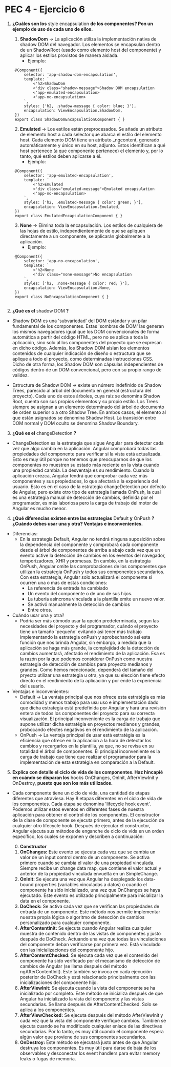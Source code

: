 # PEC 4 - Ejercicio 6

1. **¿Cuáles son los** style encapsulation **de los componentes? Pon un ejemplo de uso de cada uno de ellos.**

    1. **ShadowDom** -> La aplicación utiliza la implementación nativa de shadow DOM del navegador. Los elementos se encapsulan dentro de un ShadowRoot (usado como elemento host del componente) y aplicar los estilos provistos de manera aislada.
       - Ejemplo:

    <code>
    @Component({
        selector: 'app-shadow-dom-encapsulation',
        template: `
            <'h2>ShadowDom</'h2>
            <'div class="shadow-message">Shadow DOM encapsulation</'div>
            <'app-emulated-encapsulation></'app-emulated-encapsulation>
            <'app-no-encapsulation></a'pp-no-encapsulation>
        `,
        styles: ['h2, .shadow-message { color: blue; }'],
        encapsulation: ViewEncapsulation.ShadowDom,
    })
    export class ShadowDomEncapsulationComponent { }
    </code>

    2. **Emulated** -> Los estilos están preprocesados. Se añade un atributo de elemento host a cada selector que abarca el estilo del elemento host. Cada elemento DOM tiene un atributo _ngcontent, generado automáticamente y único en su host, adjunto. Estos identifican a qué host pertenece (a que componente pertenece) el elemento y, por lo tanto, qué estilos deben aplicarse a él.
       - Ejemplo:

    <code>
    @Component({
        selector: 'app-emulated-encapsulation',
        template: `
            <'h2>Emulated</'h2>
            <'div class="emulated-message">Emulated encapsulation</'div>
            <'app-no-encapsulation></'app-no-encapsulation>
        `,
        styles: ['h2, .emulated-message { color: green; }'],
        encapsulation: ViewEncapsulation.Emulated,
    })
    export class EmulatedEncapsulationComponent { }
    </code>

    3. **None** -> Elimina toda la encapsulación. Los estilos de cualquiera de las hojas de estilo, independientemente de que se apliquen directamente a un componente, se aplicarán globalmente a la aplicación.
       - Ejemplo:
       
    <code>
    @Component({
        selector: 'app-no-encapsulation',
        template: `
            <'h2>None</'h2>
            <'div class="none-message">No encapsulation</'div>
        `,
        styles: ['h2, .none-message { color: red; }'],
        encapsulation: ViewEncapsulation.None,
    })
    export class NoEncapsulationComponent { }
    </code>

2. **¿Qué es el** shadow DOM **?**

-  Shadow DOM es una 'subvariedad' del DOM estándar y un pilar fundamental de los componentes. Estas 'sombras de DOM' las generan los mismos navegadores igual que los DOM convencionales de forma automática a partir del código HTML, pero no se aplica a toda la aplicación, sino solo al los componentes del proyecto que se expresan en dicho código. Además, los Shadow DOM aíslan los elementos contenidos de cualquier indicación de diseño o estructura que se aplique a todo el proyecto, como determinadas instrucciones CSS. Dicho de otra forma, los Shadow DOM son cápsulas independientes de códigos dentro de un DOM convencional, pero con su propio rango de validez.

- Estructura de Shadow DOM -> existe un número indefinido de Shadow Trees, parecido al árbol del documento en general (estructura del proyecto). Cada uno de estos árboles, cuya raíz se denomina Shadow Root, cuenta son sus propios elementos y su propio estilo. Los Trees siempre se asignan a un elemento determinado del árbol de documento de orden superior o a otro Shadow Tree. En ambos casos, el elemento al que están asignados se denomina Shadow Host. La transición entre DOM normal y DOM oculto se denomina Shadow Boundary.

3. **¿Qué es el** changeDetection **?**

- ChangeDetection es la estrategia que sigue Angular para detectar cada vez que algo cambia en la aplicación. Angular comprobará todas las propiedades del componente para verificar si la vista está actualizada. Esto es muy útil porque no tenemos que preocuparnos de que los componentes no muestren su estado más reciente en la vista cuando una propiedad cambia. La desventaja es su rendimiento. Cuando la aplicación crezca, Angular tendrá que comprobar cada vez más componentes y sus propiedades, lo que afectará a la experiencia del usuario. Esto es en el caso de la estrategia changeDetection por defecto de Angular, pero existe otro tipo de estrategia llamada OnPush, la cual es una estrategia manual de detección de cambios, definida por el programador, es más laboriosa pero la carga de trabajo del motor de Angular es mucho menor.

4. **¿Qué diferencias existen entre las estrategias** Default **y** OnPush **? ¿Cuándo debes usar una y otra? Ventajas e inconvenientes.**

- Diferencias:
   - En la estrategia Default, Angular no tendrá ninguna suposición sobre la dependencia del componente y comprobará cada componente desde el árbol de componentes de arriba a abajo cada vez que un evento active la detección de cambios en los eventos del navegador, temporizadores, XHR y promesas. En cambio, en la estrategia OnPush, Angular omite las comprobaciones de los componentes que utilizan la estrategia OnPush y todos sus componentes secundarios. Con esta estrategia, Angular solo actualizará el componente si ocurren una o más de estas condiciones:
      - La referencia de entrada ha cambiado
      - Un evento del componente o de uno de sus hijos.
      - La tubería asíncrona vinculada a la plantilla emite un nuevo valor.
      - Se activó manualmente la detección de cambios
      - Entre otros.
- Cuándo usar una y otra?
   - Podría ser más cómodo usar la opción predeterminada, segun las necesidades del proyecto y del programador, cuándo el proyecto tiene un tamaño 'pequeño' evitando asi tener más trabajo implementando la estrategia onPush y aprobechando así esta función que nos brinda Angular, sin embargo, a medida que la aplicación se haga más grande, la complejidad de la detección de cambios aumentará, afectado el rendimiento de la aplicación. Esa es la razón por la que podemos considerar OnPush como nuestra estrategia de detección de cambios para proyecto medianos y grandes. Como hemos mencionado, dependerá del tamaño del pryecto utilizar una estrategia u otra, ya que su elección tiene efecto directo en el rendimiento de la aplicación y por ende la experiencia del usuario.
- Ventajas e inconvenientes:
   - Default -> La ventaja principal que nos ofrece esta estratégia es más comodidad y menos trabajo para usu uso e implementación dado que dicha estrategia está predefinida por Angular y hará una revisión entera de todos los componentes del proyecto para su correcta visualización. El principal inconveniente es la carga de trabajo que supone utilizar dicha estratégia en proyectos medianos y grandes, probocando efectes negativos en el rendimiento de la aplicación.
   - OnPush -> La ventaja principal de usar está estratégia es la eficiencia que ofrece en la aplicación a la hora de detectar los cambios y recargarlos en la plantilla, ya que, no se revisa en su totalidad el árbol de componentes. El principal inconveniente es la carga de trabajo que tiene que realizar el programador para la implementación de esta estratégia en comparación a la Default.

5. **Explica con detalle el ciclo de vida de los componentes. Haz hincapié en cuándo se disparan los** hooks OnChanges, OnInit, AfterViewInit y OnDestroy, **puesto que son los más utilizados.**

- Cada componente tiene un ciclo de vida, una cantidad de etapas diferentes que atraviesa. Hay 8 etapas diferentes en el ciclo de vida de los componentes. Cada etapa se denomina 'lifecycle hook event'. Podemos utilizar estos eventos en diferentes fases de nuestra aplicación para obtener el control de los componentes.
El constructor de la clase de componente se ejecuta primero, antes de la ejecución de cualquier otro lifecycle hook. Después de ejecutar el constructor, Angular ejecuta sus métodos de enganche de ciclo de vida en un orden específico, los cuales se exponen y describen a continuación:

   0. **Constructor**
   1. **OnChanges:** Este evento se ejecuta cada vez que se cambia un valor de un input control dentro de un componente. Se activa primero cuando se cambia el valor de una propiedad vinculada. Siempre recibe un change data map, que contiene el valor actual y anterior de la propiedad vinculada envuelta en un SimpleChange.
   2. **OnInit:** Se ejecuta una vez que Angular ha desplegado los data-bound properties (variables vinculadas a datos) o cuando el componente ha sido inicializado, una vez que OnChanges se haya ejecutado. Este evento es utilizado principalmente para inicializar la data en el componente.
   3. **DoCheck:** Se activa cada vez que se verifican las propiedades de entrada de un componente. Este método nos permite implementar nuestra propia lógica o algoritmo de detección de cambios personalizado para cualquier componente.
   4. **AfterContentInit:** Se ejecuta cuando Angular realiza cualquier muestra de contenido dentro de las vistas de componentes y justo después de DoCheck. Actuando una vez que todas las vinculaciones del componente deban verificarse por primera vez. Está vinculado con las inicializaciones del componente hijo.
   5. **AfterContentChecked:** Se ejecuta cada vez que el contenido del componente ha sido verificado por el mecanismo de detección de cambios de Angular (se llama después del método ngAfterContentInit). Este también se invoca en cada ejecución posterior de DoCheck y está relacionado principalmente con las inicializaciones del componente hijo.
   6. **AfterViewInit:** Se ejecuta cuando la vista del componente se ha inicializado por completo. Este método se inicializa después de que Angular ha inicializado la vista del componente y las vistas secundarias. Se llama después de AfterContentChecked. Solo se aplica a los componentes.
   7. **AfterViewChecked:** Se ejecuta después del método AfterViewInit y cada vez que la vista del componente verifique cambios. También se ejecuta cuando se ha modificado cualquier enlace de las directivas secundarias. Por lo tanto, es muy útil cuando el componente espera algún valor que proviene de sus componentes secundarios.
   8. **OnDestroy:** Este método se ejecutará justo antes de que Angular destruya los componentes. Es muy útil para darse de baja de los observables y desconectar los event handlers para evitar memory leaks o fugas de memoria.